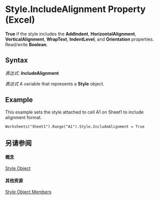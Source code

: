 
# Style.IncludeAlignment Property (Excel)

 **True** if the style includes the **AddIndent**, **HorizontalAlignment**, **VerticalAlignment**, **WrapText**, **IndentLevel**, and **Orientation** properties. Read/write **Boolean**.


## Syntax

 _表达式_. **IncludeAlignment**

 _表达式_ A variable that represents a **Style** object.


## Example

This example sets the style attached to cell A1 on Sheet1 to include alignment format.


```
Worksheets("Sheet1").Range("A1").Style.IncludeAlignment = True
```


## 另请参阅


#### 概念


[Style Object](3c1e9184-0075-5f46-9a1a-0b61d874d1f8.md)
#### 其他资源


[Style Object Members](http://msdn.microsoft.com/library/78f477c9-4033-e7c5-fc3d-7ba025392d31%28Office.15%29.aspx)